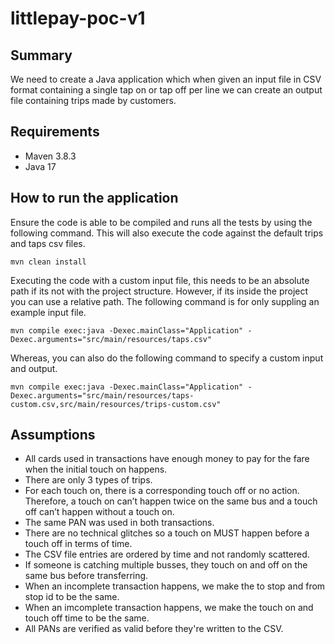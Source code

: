 # littlepay-poc-v1
## Summary

We need to create a Java application which when given an input file in CSV format containing a single tap on or tap off per line we can create an output file containing trips made by customers.

## Requirements
- Maven 3.8.3
- Java 17

## How to run the application

Ensure the code is able to be compiled and runs all the tests by using the following command. This will also execute the code against the default trips and taps csv files.

`mvn clean install`

Executing the code with a custom input file, this needs to be an absolute path if its not with the project structure. However, if its inside the project you can use a relative path. The following command is for only suppling an example input file.

`mvn compile exec:java -Dexec.mainClass="Application" -Dexec.arguments="src/main/resources/taps.csv"`

Whereas, you can also do the following command to specify a custom input and output.

`mvn compile exec:java -Dexec.mainClass="Application" -Dexec.arguments="src/main/resources/taps-custom.csv,src/main/resources/trips-custom.csv"`

## Assumptions
 - All cards used in transactions have enough money to pay for the fare when the initial touch on happens.
 - There are only 3 types of trips.
 - For each touch on, there is a corresponding touch off or no action. Therefore, a touch on can’t happen twice on the same bus and a touch off can’t happen without a touch on.
 - The same PAN was used in both transactions.
 - There are no technical glitches so a touch on MUST happen before a touch off in terms of time.
 - The CSV file entries are ordered by time and not randomly scattered.
 - If someone is catching multiple busses, they touch on and off on the same bus before transferring.
 - When an incomplete transaction happens, we make the to stop and from stop id to be the same.
 - When an imcomplete transaction happens, we make the touch on and touch off time to be the same.
 - All PANs are verified as valid before they're written to the CSV.
